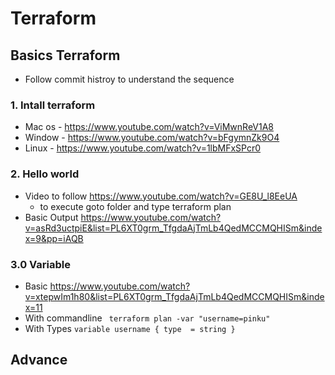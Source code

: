 # Terraform

## Basics Terraform

- Follow commit histroy to understand the sequence

### 1. Intall terraform

- Mac os - https://www.youtube.com/watch?v=ViMwnReV1A8
- Window - https://www.youtube.com/watch?v=bFgymnZk9O4
- Linux - https://www.youtube.com/watch?v=1lbMFxSPcr0

### 2. Hello world

- Video to follow https://www.youtube.com/watch?v=GE8U_l8EeUA
  - to execute goto folder and type terraform plan
- Basic Output https://www.youtube.com/watch?v=asRd3uctpiE&list=PL6XT0grm_TfgdaAjTmLb4QedMCCMQHISm&index=9&pp=iAQB

### 3.0 Variable

- Basic https://www.youtube.com/watch?v=xtepwIm1h80&list=PL6XT0grm_TfgdaAjTmLb4QedMCCMQHISm&index=11
- With commandline ` terraform plan -var "username=pinku"`
- With Types
  `variable username {
type  = string
}
`

## Advance
